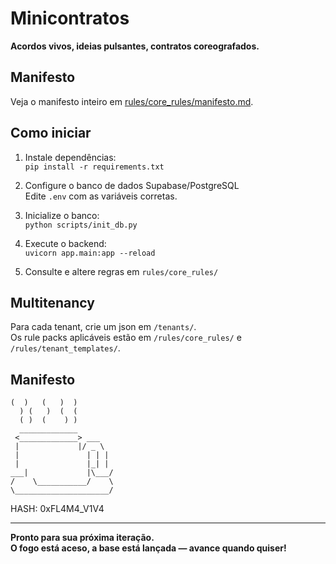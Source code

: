 # Minicontratos

**Acordos vivos, ideias pulsantes, contratos coreografados.**

## Manifesto

Veja o manifesto inteiro em [rules/core_rules/manifesto.md](rules/core_rules/manifesto.md).

## Como iniciar

1. Instale dependências:  
   `pip install -r requirements.txt`

2. Configure o banco de dados Supabase/PostgreSQL  
   Edite `.env` com as variáveis corretas.

3. Inicialize o banco:  
   `python scripts/init_db.py`

4. Execute o backend:  
   `uvicorn app.main:app --reload`

5. Consulte e altere regras em `rules/core_rules/`

## Multitenancy

Para cada tenant, crie um json em `/tenants/`.  
Os rule packs aplicáveis estão em `/rules/core_rules/` e `/rules/tenant_templates/`.

## Manifesto

```
(  )   (   )  ) 
  ) (   )  (  ( 
  ( )  (    ) ) 
  _____________ 
 <_____________> ___ 
 |             |/ _ \ 
 |               | | |
 |               |_| |
___|             |\___/ 
/    \___________/    \ 
\_____________________/
```
HASH: 0xFL4M4_V1V4

---

**Pronto para sua próxima iteração.  
O fogo está aceso, a base está lançada — avance quando quiser!**